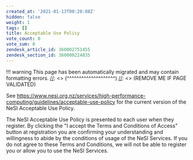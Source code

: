```yaml
---
created_at: '2021-01-13T00:20:08Z'
hidden: false
weight: 1
tags: []
title: Acceptable Use Policy
vote_count: 0
vote_sum: 0
zendesk_article_id: 360002751455
zendesk_section_id: 360000224835
---
```




[//]: <> (REMOVE ME IF PAGE VALIDATED)
[//]: <> (vvvvvvvvvvvvvvvvvvvv)
!!! warning
    This page has been automatically migrated and may contain formatting errors.
[//]: <> (^^^^^^^^^^^^^^^^^^^^)
[//]: <> (REMOVE ME IF PAGE VALIDATED)

See
<https://www.nesi.org.nz/services/high-performance-computing/guidelines/acceptable-use-policy> for
the current version of the NeSI Acceptable Use Policy.

The NeSI Acceptable Use Policy is presented to each user when they
register. By clicking the "I accept the Terms and Conditions of Access"
button at registration you are confirming your understanding and
willingness to abide by the conditions of usage of the NeSI Services. If
you do not agree to these Terms and Conditions, we will not be able to
register you or allow you to use the NeSI Services.